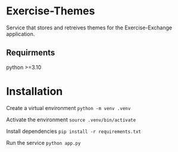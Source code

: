 # Exercise-Themes
Service that stores and retreives themes for the Exercise-Exchange application.

## Requirments
python >=3.10

# Installation
Create a virtual environment
`python -m venv .venv`

Activate the environment
`source .venv/bin/activate`

Install dependencies
`pip install -r requirements.txt`

Run the service
`python app.py`
